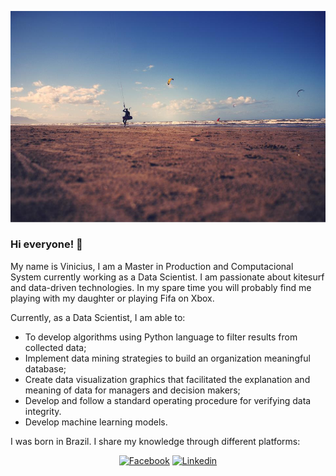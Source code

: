![viniciusbarbosapaiva](https://github.com/viniciusbarbosapaiva/viniciusbarbosapaiva/blob/main/viniciuskite.jpg)

### Hi everyone! 👋

My name is Vinicius, I am a Master in Production and Computacional System currently working as a Data Scientist. I am passionate about kitesurf and data-driven technologies. In my spare time you will probably find me playing with my daughter or playing Fifa on Xbox.

Currently, as a Data Scientist, I am able to:
* To develop algorithms using Python language to filter results from collected data;
* Implement data mining strategies to build an organization meaningful database;
* Create data visualization graphics that facilitated the explanation and meaning of data for managers and decision makers;
* Develop and follow a standard operating procedure for verifying data integrity.
* Develop machine learning models.

I was born in Brazil. I share my knowledge through different platforms:

<p align="center">
  <a href="https://www.facebook.com/vinicius.barbosapaiva"><img src="https://img.shields.io/badge/facebook--_.svg?style=social&logo=facebook" alt="Facebook"></a>
  <a href="https://www.linkedin.com/in/vinicius-barbosa-paiva/"><img src="https://img.shields.io/badge/linkedin--_.svg?style=social&logo=linkedin" alt="Linkedin"></a>
</p>

